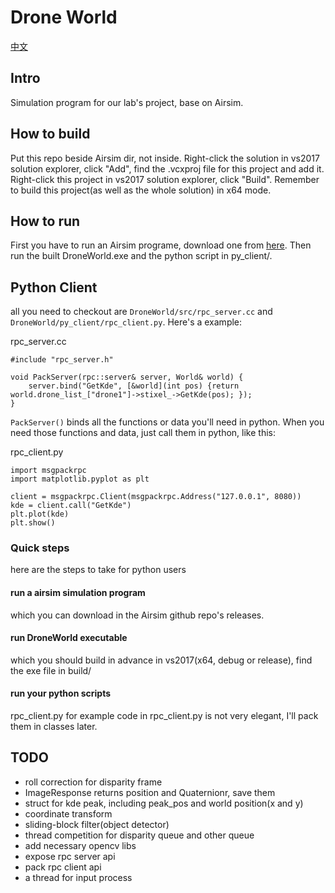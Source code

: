 # Drone World

[中文](./docs/readme_cn.md)

## Intro

Simulation program for our lab's project, base on Airsim.

## How to build

Put this repo beside Airsim dir, not inside. Right-click the solution in vs2017 solution explorer, click "Add", find the .vcxproj file for this project and add it. Right-click this project in vs2017 solution explorer, click "Build". Remember to build this project(as well as the whole solution) in x64 mode.

## How to run

First you have to run an Airsim programe, download one from [here](https://github.com/Microsoft/AirSim/releases). Then run the built DroneWorld.exe and the python script in py_client/.

## Python Client

all you need to checkout are `DroneWorld/src/rpc_server.cc` and `DroneWorld/py_client/rpc_client.py`. Here's a example:

rpc_server.cc
```
#include "rpc_server.h"

void PackServer(rpc::server& server, World& world) {
	server.bind("GetKde", [&world](int pos) {return world.drone_list_["drone1"]->stixel_->GetKde(pos); });
}
```
`PackServer()` binds all the functions or data you'll need in python. When you need those functions and data, just call them in python, like this:

rpc_client.py
```
import msgpackrpc
import matplotlib.pyplot as plt

client = msgpackrpc.Client(msgpackrpc.Address("127.0.0.1", 8080))
kde = client.call("GetKde")
plt.plot(kde)
plt.show()
```

### Quick steps

here are the steps to take for python users

#### run a airsim simulation program

 which you can download in the Airsim github repo's releases.
 
#### run DroneWorld executable

  which you should build in advance in vs2017(x64, debug or release), find the exe file in build/
  
#### run your python scripts

  rpc_client.py for example
  code in rpc_client.py is not very elegant, I'll pack them in classes later.

## TODO

- roll correction for disparity frame
- ImageResponse returns position and Quaternionr, save them
- struct for kde peak, including peak_pos and world position(x and y)
- coordinate transform
- sliding-block filter(object detector)
- thread competition for disparity queue and other queue
- add necessary opencv libs
- expose rpc server api
- pack rpc client api
- a thread for input process
